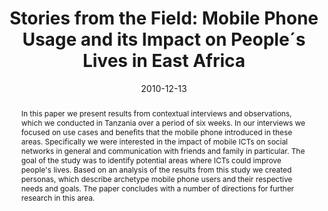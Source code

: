 ---
abstract: In this paper we present results from contextual interviews and observations,
  which we conducted in Tanzania over a period of six weeks. In our interviews we
  focused on use cases and benefits that the mobile phone introduced in these areas.
  Specifically we were interested in the impact of mobile ICTs on social networks
  in general and communication with friends and family in particular. The goal of
  the study was to identify potential areas where ICTs could improve people's lives.
  Based on an analysis of the results from this study we created personas, which describe
  archetype mobile phone users and their respective needs and goals. The paper concludes
  with a number of directions for further research in this area.
authors:
- Martin Tomitsch
- Florian Sturm
- Martin Konzett
- Anders Bolin
- Isabella Wagner
- Thomas Grechenig
date: '2010-12-13'
featured: false
links:
- name: Publik
  url: https://publik.tuwien.ac.at/showentry.php?ID=193586&lang=2
publication: 'Vortrag: International Conference on Information and Communication Technologies
  and Development (ICTD2010), London , UK; 13.12.2010 - 16.12.2010; in: "Proceedings
  of the International Conference on Information and Communication Technologies and
  Development (ICTD2010)", (2010), 5 S'
publication_types:
- '1'
publishDate: '2010-12-13'
title: 'Stories from the Field: Mobile Phone Usage and its Impact on People´s Lives
  in East Africa'
url_pdf: ''
---